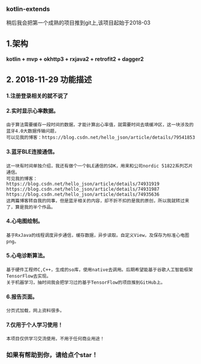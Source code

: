 ### kotlin-extends
稍后我会把第一个成熟的项目推到git上,该项目起始于2018-03

## 1.架构
#### kotlin + mvp + okhttp3 + rxjava2 + retrofit2 + dagger2

## 2. 2018-11-29 功能描述


#### 1.注册登录相关的就不说了

#### 2.实时显示心率数据。

    由于算法需要缓存一段时间的数据，才能计算出心率值，就需要时间去填缓冲区，这一块涉及的蓝牙4.0大数据传输问题，
    可以见我的博客：https://blog.csdn.net/hello_json/article/details/79541853

#### 3.蓝牙BLE连接通信。

    这一块有时间单独介绍，我还有做个一个BLE通信的SDK，用来和公司nordic 51822系列芯片通信。
    可见我的博客：
    https://blog.csdn.net/hello_json/article/details/74931919
    https://blog.csdn.net/hello_json/article/details/74931987
    https://blog.csdn.net/hello_json/article/details/74935636
    这两篇博客转自我的同事，但是蓝牙相关的内容，却不折不扣的是我的原创，所以我就转过来了，算是我的半个作品。

#### 4.心电图绘制。

    基于RxJava的线程调度异步通信，缓存数据，异步读取。自定义View，及保存为标准心电图png。

#### 5.心电诊断算法。

    基于硬件工程师C,C++，生成的so库，使用native去调用。后期希望能基于谷歌人工智能框架TensorFlow去实现。
    关于机器学习，抽时间我会把学习过的基于TensorFlow的项目推到GitHub上。

#### 6.报告页面。

    分页式加载，网上资料很多。

#### 7.仅用于个人学习使用！
    本项目仅供学习交流使用，不用于任何商业用途！

### 如果有帮助到你，请给点个star！
